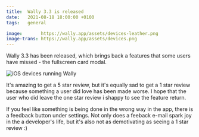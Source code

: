 ```yaml
---
title:  Wally 3.3 is released
date:   2021-08-18 18:00:00 +0100
tags:   general

image:       https://wally.app/assets/devices-leather.png
image-trans: https://wally.app/assets/devices.png
---
```


Wally 3.3 has been released, which brings back a features that some users have missed - the fullscreen card modal.

![iOS devices running Wally]({{page.image-trans}} "Wally once more has a fullscreen card modal")

It's amazing to get a 5 star review, but it's equally sad to get a 1 star review because something a user did love has been made worse. I hope that the user who did leave the one star review i shappy to see the feature return.

If you feel like something is being done in the wrong way in the app, there is a feedback button under settings. Not only does a feeback e-mail spark joy in the a developer's life, but it's also not as demotivating as seeing a 1 star review :)